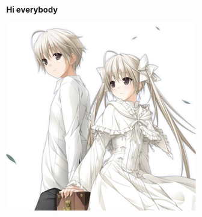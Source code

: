 ## Hi everybody

<div align="center">
  <img src="yosugano.jpg" alt="Центрированное изображение" width="600">
</div>
